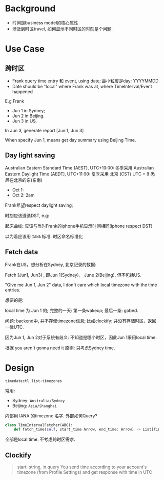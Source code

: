 
# Background

*  时间是business model的核心属性
*  涉及到时区travel, 如何显示不同时区的时刻是个问题.

# Use Case

## 跨时区

*  Frank query time entry 和 event, using date; 最小粒度是day: YYYYMMDD
*  Date should be "local" where Frank was at, where TimeInterval/Event happened
  

E.g Frank 

*  Jun 1 in Sydney; 
*  Jun 2 in Beijing. 
*  Jun 3 in US.

In Jun 3, generate report [Jun 1, Jun 3]

When specify Jun 1, means get day summary using Beijing Time. 


## Day light saving

Australian Eastern Standard Time (AEST), UTC+10:00: 冬季采用
Australian Eastern Daylight Time (AEDT), UTC+11:00: 夏季采用
北京 (CST) UTC + 8
悉尼在北京的东(东南)

*  Oct 1: 
*  Oct 2: 2am 

Frank希望respect daylight saving; 

时刻应该遵循DST, e.g: 

起床曲线: 应该与当时Frank的iphone手机显示时间相同(iphone respect DST)

以为着应该用 `IANA` 标准: 时区命名标准化

## Fetch data

Frank在US，想分析在Sydney, 北京记录的数据: 

Fetch [Jun1, Jun3) , 即Jun 1(Sydney)， June 2(Beijing), 但不包括US.

"Give me Jun 1, Jun 2" data, I don't care which local timezone with the time entries.

想要的是: 

local time 为 Jun 1 的; 完整的一天: 第一条wakeup; 最后一条: gobed.

问题:
backend中, 并不存储timezone信息; 
比如clockify: 并没有存储时区，返回一律UTC.

因为Jun 1, Jun 2对于系统有歧义: 不知道是哪个时区，因此Jun 1采用local time. 

根据 you aren't gonna need it 原则: 只考虑Sydney time. 
 
# Design

```
timedatectl list-timezones
```
常用:
*  Sydney: `Australia/Sydney`
*  Beijing: `Asia/Shanghai`

内部用 IANA 的timezone 名字. 
外部如何Query? 


```python
class TimeIntervalFetcher(ABC):
    def fetch_time(self, start_time Arrow, end_time: Arrow) -> List[TimeInterval]
```

全部是local time. 不考虑跨时区需求. 

## Clockify

> start: string, in query You send time according to your account's timezone (from Profile Settings) and get response with time in UTC
